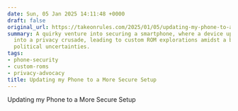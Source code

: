 ```yaml
---
date: Sun, 05 Jan 2025 14:11:48 +0000
draft: false
original_url: https://takeonrules.com/2025/01/05/updating-my-phone-to-a-more-secure-setup/
summary: A quirky venture into securing a smartphone, where a device upgrade transforms
  into a privacy crusade, leading to custom ROM explorations amidst a backdrop of
  political uncertainties.
tags:
- phone-security
- custom-roms
- privacy-advocacy
title: Updating my Phone to a More Secure Setup
---
```


Updating my Phone to a More Secure Setup